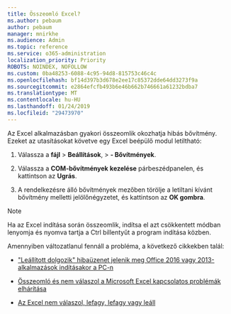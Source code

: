 ```yaml
---
title: Összeomló Excel?
ms.author: pebaum
author: pebaum
manager: mnirkhe
ms.audience: Admin
ms.topic: reference
ms.service: o365-administration
localization_priority: Priority
ROBOTS: NOINDEX, NOFOLLOW
ms.custom: 0ba48253-6088-4c95-94d8-815753c46c4c
ms.openlocfilehash: bf14d397b3d678e2ee17c85372dde64dd3273f9a
ms.sourcegitcommit: e2864efcfb493b6e46b662b746661a61232bdba7
ms.translationtype: MT
ms.contentlocale: hu-HU
ms.lasthandoff: 01/24/2019
ms.locfileid: "29473970"
---
```

Az Excel alkalmazásban gyakori összeomlik okozhatja hibás bővítmény. Ezeket az utasításokat követve egy Excel beépülő modul letiltható:
  
1. Válassza a **fájl** \> **Beállítások**, \> **- Bővítmények**.
    
2. Válassza a **COM-bővítmények** **kezelése** párbeszédpanelen, és kattintson az **Ugrás**.
    
3. A rendelkezésre álló bővítmények mezőben törölje a letiltani kívánt bővítmény melletti jelölőnégyzetet, és kattintson az **OK gombra**.
    
> [!NOTE]
> Ha az Excel indítása során összeomlik, indítsa el azt csökkentett módban lenyomja és nyomva tartja a Ctrl billentyűt a program indítása közben. 
  
Amennyiben változatlanul fennáll a probléma, a következő cikkekben talál:
  
- ["Leállított dolgozik" hibaüzenet jelenik meg Office 2016 vagy 2013-alkalmazások indításakor a PC-n](https://support.office.com/article/52bd7985-4e99-4a35-84c8-2d9b8301a2fa.aspx)
    
- [Összeomló és nem válaszol a Microsoft Excel kapcsolatos problémák elhárítása](https://support.microsoft.com/en-us/help/2758592/how-to-troubleshoot-crashing-and-not-responding-issues-with-excel)
    
- [Az Excel nem válaszol, lefagy, lefagy vagy leáll](https://support.office.com/article/37e7d3c9-9e84-40bf-a805-4ca6853a1ff4.aspx)
    
